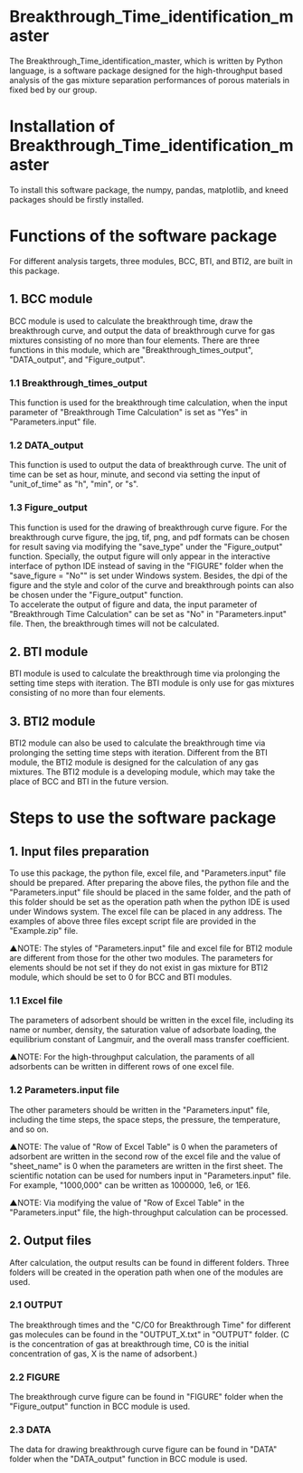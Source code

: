 # Breakthrough_Time_identification_master  
The Breakthrough_Time_identification_master, which is written by Python language, is a software package designed for the high-throughput based analysis of the gas mixture separation performances of porous materials in fixed bed by our group.   

# Installation of Breakthrough_Time_identification_master  
To install this software package, the numpy, pandas, matplotlib, and kneed packages should be firstly installed.  

# Functions of the software package  
For different analysis targets, three modules, BCC, BTI, and BTI2, are built in this package.   
## 1. BCC module  
BCC module is used to calculate the breakthrough time, draw the breakthrough curve, and output the data of breakthrough curve for gas mixtures consisting of no more than four elements. There are three functions in this module, which are  "Breakthrough_times_output", "DATA_output", and "Figure_output".  

### 1.1 Breakthrough_times_output  
This function is used for the breakthrough time calculation, when the input parameter of "Breakthrough Time Calculation" is set as "Yes" in "Parameters.input" file.  

### 1.2 DATA_output  
This function is used to output the data of breakthrough curve. The unit of time can be set as hour, minute, and second via setting the input of "unit_of_time" as "h", "min", or "s".  

### 1.3 Figure_output  
This function is used for the drawing of breakthrough curve figure. For the breakthrough curve figure, the jpg, tif, png, and pdf formats can be chosen for result saving via modifying the "save_type" under the "Figure_output" function. Specially, the output figure will only appear in the interactive interface of python IDE instead of saving in the "FIGURE" folder when the "save_figure = "No"" is set under Windows system. Besides, the dpi of the figure and the style and color of the curve and breakthrough points can also be chosen under the "Figure_output" function.  
To accelerate the output of figure and data, the input parameter of "Breakthrough Time Calculation" can be set as "No" in "Parameters.input" file. Then, the breakthrough times will not be calculated.  

## 2. BTI module  
BTI module is used to calculate the breakthrough time via prolonging the setting time steps with iteration. The BTI module is only use for gas mixtures consisting of no more than four elements.

## 3. BTI2 module  
BTI2 module can also be used to calculate the breakthrough time via prolonging the setting time steps with iteration. Different from the BTI module, the BTI2 module is designed for the calculation of any gas mixtures. The BTI2 module is a developing module, which may take the place of BCC and BTI in the future version.

# Steps to use the software package  
## 1. Input files preparation  
To use this package, the python file, excel file, and "Parameters.input" file should be prepared. After preparing the above files, the python file and the "Parameters.input" file should be placed in the same folder, and the path of this folder should be set as the operation path when the python IDE is used under Windows system. The excel file can be placed in any address. The examples of above three files except script file are provided in the "Example.zip" file.

▲NOTE: The styles of "Parameters.input" file and excel file for BTI2 module are different from those for the other two modules. The parameters for elements should be not set if they do not exist in gas mixture for BTI2 module, which should be set to 0 for BCC and BTI modules.

### 1.1 Excel file  
The parameters of adsorbent should be written in the excel file, including its name or number, density, the saturation value of adsorbate loading, the equilibrium constant of Langmuir, and the overall mass transfer coefficient. 

▲NOTE: For the high-throughput calculation, the paraments of all adsorbents can be written in different rows of one excel file. 

### 1.2 Parameters.input file  
The other parameters should be written in the "Parameters.input" file, including the time steps, the space steps, the pressure, the temperature, and so on. 

▲NOTE: The value of "Row of Excel Table" is 0 when the parameters of adsorbent are written in the second row of the excel file and the value of "sheet_name" is 0 when the parameters are written in the first sheet. The scientific notation can be used for numbers input in "Parameters.input" file. For example, "1000,000" can be written as 1000000, 1e6, or 1E6.

▲NOTE: Via modifying the value of "Row of Excel Table" in the "Parameters.input" file, the high-throughput calculation can be processed. 

## 2. Output files  
After calculation, the output results can be found in different folders. Three folders will be created in the operation path when one of the modules are used.

### 2.1 OUTPUT  
The breakthrough times and the "C/C0 for Breakthrough Time" for different gas molecules can be found in the "OUTPUT_X.txt" in "OUTPUT" folder. (C is the concentration of gas at breakthrough time, C0 is the initial concentration of gas, X is the name of adsorbent.)

### 2.2 FIGURE  
The breakthrough curve figure can be found in "FIGURE" folder when the "Figure_output" function in BCC module is used.

### 2.3 DATA  
The data for drawing breakthrough curve figure can be found in "DATA" folder when the "DATA_output" function in BCC module is used.

